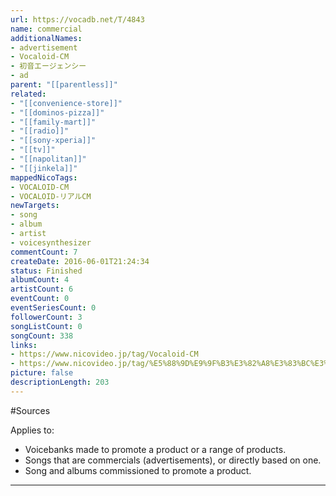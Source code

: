 ```yaml
---
url: https://vocadb.net/T/4843
name: commercial
additionalNames: 
- advertisement
- Vocaloid-CM
- 初音エージェンシー
- ad
parent: "[[parentless]]"
related:
- "[[convenience-store]]"
- "[[dominos-pizza]]"
- "[[family-mart]]"
- "[[radio]]"
- "[[sony-xperia]]"
- "[[tv]]"
- "[[napolitan]]"
- "[[jinkela]]"
mappedNicoTags:
- VOCALOID-CM
- VOCALOID-リアルCM
newTargets:
- song
- album
- artist
- voicesynthesizer
commentCount: 7
createDate: 2016-06-01T21:24:34
status: Finished
albumCount: 4
artistCount: 6
eventCount: 0
eventSeriesCount: 0
followerCount: 3
songListCount: 0
songCount: 338
links: 
- https://www.nicovideo.jp/tag/Vocaloid-CM
- https://www.nicovideo.jp/tag/%E5%88%9D%E9%9F%B3%E3%82%A8%E3%83%BC%E3%82%B8%E3%82%A7%E3%83%B3%E3%82%B7%E3%83%BC
picture: false
descriptionLength: 203
---
```


#Sources

Applies to:

* Voicebanks made to promote a product or a range of products. 
* Songs that are commercials (advertisements), or directly based on one. 
* Song and albums commissioned to promote a product.

---

